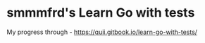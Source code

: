 # smmmfrd's Learn Go with tests

My progress through -
https://quii.gitbook.io/learn-go-with-tests/
